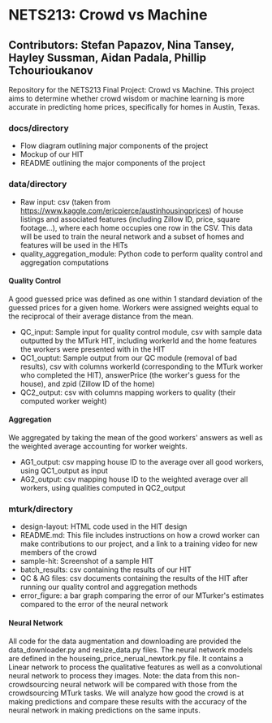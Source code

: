 # NETS213: Crowd vs Machine
## Contributors: Stefan Papazov, Nina Tansey, Hayley Sussman, Aidan Padala, Phillip Tchourioukanov
Repository for the NETS213 Final Project: Crowd vs Machine. This project aims to determine whether crowd wisdom or machine learning is more accurate in predicting home prices, specifically for homes in Austin, Texas.

### docs/directory
- Flow diagram outlining major components of the project
- Mockup of our HIT
- README outlining the major components of the project

### data/directory
- Raw input: csv (taken from https://www.kaggle.com/ericpierce/austinhousingprices) of house listings and associated features (including Zillow ID, price, square footage...), where each home occupies one row in the CSV. This data will be used to train the neural network and a subset of homes and features will be used in the HITs
- quality_aggregation_module: Python code to perform quality control and aggregation computations

#### Quality Control
A good guessed price was defined as one within 1 standard deviation of the guessed prices for a given home. Workers were assigned weights equal to the reciprocal of their average distance from the mean.

- QC_input: Sample input for quality control module, csv with sample data outputted by the MTurk HIT, including workerId and the home features the workers were presented with in the HIT
- QC1_ouptut: Sample output from our QC module (removal of bad results), csv with columns workerId (corresponding to the MTurk worker who completed the HIT), answerPrice (the worker's guess for the house), and zpid (Zillow ID of the home)
- QC2_output: csv with columns mapping workers to quality (their computed worker weight)

#### Aggregation
We aggregated by taking the mean of the good workers' answers as well as the weighted average accounting for worker weights.

- AG1_output: csv mapping house ID to the average over all good workers, using QC1_output as input
- AG2_output: csv mapping house ID to the weighted average over all workers, using qualities computed in QC2_output


### mturk/directory
- design-layout: HTML code used in the HIT design
- README.md: This file includes instructions on how a crowd worker can make contributions to our project, and a link to a training video for new members of the crowd
- sample-hit: Screenshot of a sample HIT
- batch_results: csv containing the results of our HIT
- QC & AG files: csv documents containing the results of the HIT after running our quality control and aggregation methods
- error_figure: a bar graph comparing the error of our MTurker's estimates compared to the error of the neural network 

#### Neural Network
All code for the data augmentation and downloading are provided the data_downloader.py and resize_data.py files. The neural network models are defined in the houseing_price_nerual_newtork.py file. It contains a Linear network to process the qualitative features as well as a convolutional neural network to process they images. Note: the data from this non-crowdsourcing neural network will be compared with those from the crowdsourcing MTurk tasks. We will analyze how good the crowd is at making predictions and compare these results with the accuracy of the neural network in making predictions on the same inputs.
